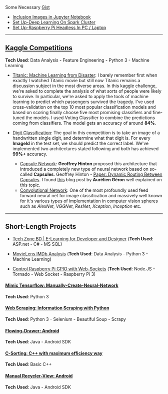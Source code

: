 Some Necessary [Gist](https://gist.github.com/iphton) 
- [Inclusion Images in Jupyter Notebook](https://gist.github.com/iphton/794c466af5bbaa5c831edff39c6b2b87)
- [Set Up-Deep Learning On Spark Cluster](https://gist.github.com/iphton/b0ab252c954eb2a28a984774e3ee1f2d)
- [Set Up-Raspberry Pi Headless In PC / Laptop](https://gist.github.com/iphton/1ca109ba4a8ec5ccc83a229de45f9115)

---

## [Kaggle Competitions](https://github.com/iphton/Kaggle-Competition)
**Tech Used**: Data Analysis - Feature Engineering - Python 3 - Machine Learning

- [Titanic: Machine Learning from Disaster](http://nbviewer.jupyter.org/github/iphton/Kaggle-Competition/blob/gh-pages/Titanic%20Competition/Notebook/Predict%20survival%20on%20the%20Titanic.ipynb#5-bullet): I barely remember first when exactly I watched Titanic movie but still now Titanic remains a discussion subject in the most diverse areas. In this kaggle challenge, we're asked to complete the analysis of what sorts of people were likely to survive. In particular, we're asked to apply the tools of machine learning to predict which passengers survived the tragedy. I've used cross-validation on the top 10 most popular classification models and based on scoring finally choose five most promising classifiers and fine-tuned the models. I used Voting Classifier to combine the predictions coming from classifiers. The model gets an accuracy of around **84%**. 

- [Digit Classification](https://github.com/iphton/Kaggle-Competition/tree/gh-pages/Digit%20Recognizer): The goal in this competition is to take an image of a handwritten single digit, and determine what that digit is. For every **ImageId** in the test set, we should predict the correct label. We've implemented two architectures stated following and both has achieved **99%+** accuracy. 
  - [Capsule Network](https://github.com/iphton/Kaggle-Competition/tree/gh-pages/Digit%20Recognizer/CapsuleNet): **Geoffrey Hinton** proposed this architecture that introduced a completely new type of neural network based on so-called **Capsules**. Geoffrey Hinton - [Paper: Dynamic Routing Between Capsules](https://arxiv.org/abs/1710.09829). I found [this](https://www.oreilly.com/ideas/introducing-capsule-networks) blog post by **Aurélien Géron** well explained on this topic. <br>
  - [Convolutional Network](https://github.com/iphton/Kaggle-Competition/tree/gh-pages/Digit%20Recognizer/ConvNet): One of the most profoundly used feed forward neural net for image classification and massively well known for it's various types of implementation in computer vision spheres such as *AlexNet*, *VGGNet*, *ResNet*, *Xception*, *Inception* etc.


---

## Short-Length Projects

- [Tech Zone BD | E-Learning for Developer and Designer](https://github.com/iphton/Tech-Zone) (**Tech Used**: ASP.net - C# - MS SQL)


- [MovieLens IMDb Analysis](https://github.com/iphton/MovieLens-IMDB-Analysis) (**Tech Used**: Data Analysis - Python 3 - Machine Learning)


- [Control Raspberry Pi GPIO with Web-Sockets](https://github.com/iphton/Raspberry-Pi-WebSocket) (**Tech Used**: Node.JS - Tornado - Web Socket - Raspberry Pi 3)


#### [Mimic Tensorflow: Manually-Create-Neural-Network](https://github.com/iphton/Manually-Create-Neural-Network)
**Tech Used**: Python 3

#### [Web Scraping: Information Scraping with Python](https://github.com/iphton/Data-Scraping)
**Tech Used**: Python 3 - Selenium - Beautiful Soup - Scrapy

#### [Flowing-Drawer: Android](https://github.com/iphton/Flowing-Drawer)
**Tech Used**: Java - Android SDK

#### [C-Sorting: C++ with maximum efficiency way](https://github.com/iphton/C-Sorting)
**Tech Used**: Basic C++

#### [Manual Recycler-View: Android](https://github.com/iphton/Recycler_View)
**Tech Used**: Java - Android SDK
